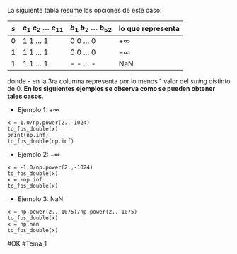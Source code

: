 La siguiente tabla resume las opciones de este caso:

| $s$ | $e_1$ $e_2$ $\dots$ $e_{11}$ | $b_1$ $b_2$ $\dots$ $b_{52}$ | lo que representa |
| --- | ---------------------------- | ---------------------------- | ----------------- |
| $0$ | $1$ $1$ $\dots$ $1$          | $0$ $0$ $\dots$ $0$          | $+\infty$         |
| $1$ | $1$ $1$ $\dots$ $1$          | $0$ $0$ $\dots$ $0$          | $-\infty$         |
| $1$ | $1$ $1$ $\dots$ $1$          | - - $\dots$ -                | NaN               |

donde *-* en la 3ra columna representa por lo menos 1 valor del *string* distinto de $0$. **En los siguientes ejemplos se observa como se pueden obtener tales casos**.

- Ejemplo 1: $+\infty$
```run-python
x = 1.0/np.power(2.,-1024)
to_fps_double(x)
print(np.inf)
to_fps_double(np.inf)
```
- Ejemplo 2: $-\infty$
```run-python
x = -1.0/np.power(2.,-1024)
to_fps_double(x)
x = -np.inf
to_fps_double(x)
```
- Ejemplo 3: NaN
```run-python
x = np.power(2.,-1075)/np.power(2.,-1075)
to_fps_double(x)
x = np.nan
to_fps_double(x)
```

#OK
#Tema_1